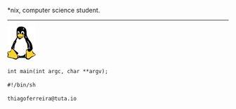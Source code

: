*nix, computer science student.

---
<img src="linux.svg" width=64>  

`int main(int argc, char **argv);`  

`#!/bin/sh`  

`thiagoferreira@tuta.io`